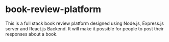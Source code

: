 # book-review-platform
This is a full stack book review platform designed using Node.js, Express.js server and React.js Backend. It will make it possible for people to post their responses about a book.
